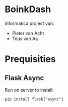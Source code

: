 # BoinkDash
Informatica project van:
 - Pieter van Acht
 - Teus van Aa

# Prequisities
## Flask Async
Run on server to install:
```
pip install flask["async"]
```
